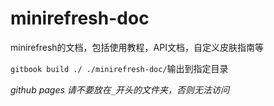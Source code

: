 # minirefresh-doc

minirefresh的文档，包括使用教程，API文档，自定义皮肤指南等

`gitbook build ./ ./minirefresh-doc/`输出到指定目录

_github pages 请不要放在`_`开头的文件夹，否则无法访问_
